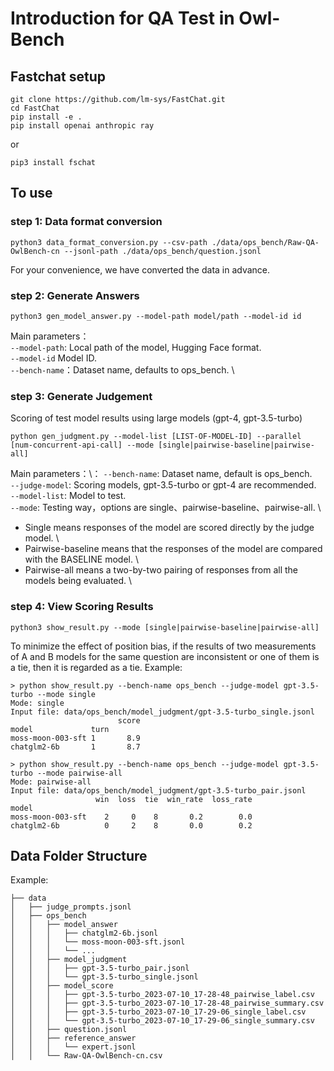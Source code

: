 #  Introduction for QA Test in Owl-Bench

## Fastchat setup
```
git clone https://github.com/lm-sys/FastChat.git
cd FastChat
pip install -e .
pip install openai anthropic ray
```
or
```
pip3 install fschat
```

## To use

### step 1: Data format conversion

```
python3 data_format_conversion.py --csv-path ./data/ops_bench/Raw-QA-OwlBench-cn --jsonl-path ./data/ops_bench/question.jsonl
```
For your convenience, we have converted the data in advance. 

### step 2: Generate Answers

```
python3 gen_model_answer.py --model-path model/path --model-id id
```

Main parameters：\
`--model-path`: Local path of the model, Hugging Face format. \
`--model-id` Model ID.\
`--bench-name`：Dataset name, defaults to ops_bench. \

### step 3: Generate Judgement

Scoring of test model results using large models (gpt-4, gpt-3.5-turbo)

```
python gen_judgment.py --model-list [LIST-OF-MODEL-ID] --parallel [num-concurrent-api-call] --mode [single|pairwise-baseline|pairwise-all]
```

Main parameters：\：
`--bench-name`: Dataset name, default is ops_bench.\
`--judge-model`: Scoring models, gpt-3.5-turbo or gpt-4 are recommended.\
`--model-list`: Model to test. \
`--mode`: Testing way，options are single、pairwise-baseline、pairwise-all. \
- Single means responses of the model are scored directly by the judge model. \
- Pairwise-baseline means that the responses of the model are compared with the BASELINE model. \
- Pairwise-all means a two-by-two pairing of responses from all the models being evaluated. \


### step 4: View Scoring Results

```
python3 show_result.py --mode [single|pairwise-baseline|pairwise-all]
```
To minimize the effect of position bias, if the results of two measurements of A and B models for the same question are inconsistent or one of them is a tie, then it is regarded as a tie.
Example:
```
> python show_result.py --bench-name ops_bench --judge-model gpt-3.5-turbo --mode single
Mode: single
Input file: data/ops_bench/model_judgment/gpt-3.5-turbo_single.jsonl
                        score
model             turn       
moss-moon-003-sft 1       8.9
chatglm2-6b       1       8.7

```

```
> python show_result.py --bench-name ops_bench --judge-model gpt-3.5-turbo --mode pairwise-all
Mode: pairwise-all
Input file: data/ops_bench/model_judgment/gpt-3.5-turbo_pair.jsonl
                   win  loss  tie  win_rate  loss_rate
model                                                 
moss-moon-003-sft    2     0    8       0.2        0.0
chatglm2-6b          0     2    8       0.0        0.2

```


## Data Folder Structure

Example:
```
├── data
│   ├── judge_prompts.jsonl
│   ├── ops_bench
│   │   ├── model_answer
│   │   │   ├── chatglm2-6b.jsonl
│   │   │   └── moss-moon-003-sft.jsonl
│   │   │   └── ...
│   │   ├── model_judgment
│   │   │   ├── gpt-3.5-turbo_pair.jsonl
│   │   │   └── gpt-3.5-turbo_single.jsonl
│   │   ├── model_score
│   │   │   ├── gpt-3.5-turbo_2023-07-10_17-28-48_pairwise_label.csv
│   │   │   ├── gpt-3.5-turbo_2023-07-10_17-28-48_pairwise_summary.csv
│   │   │   ├── gpt-3.5-turbo_2023-07-10_17-29-06_single_label.csv
│   │   │   └── gpt-3.5-turbo_2023-07-10_17-29-06_single_summary.csv
│   │   ├── question.jsonl
│   │   ├── reference_answer
│   │   │   └── expert.jsonl
│   │   └── Raw-QA-OwlBench-cn.csv
```
